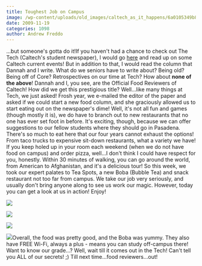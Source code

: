```yaml
---
title: Toughest Job on Campus
image: /wp-content/uploads/old_images/caltech_as_it_happens/6a0105349b8251970b0120a6b1b7b9970b.jpg
date: 2009-11-19
categories: 1098
author: Andrew Freddo
---
```


...but someone's gotta do it!If you haven't had a chance to check out The Tech (Caltech's student newspaper), I would go [here](https://tech.caltech.edu) and read up on some Caltech current events! But in addition to that, I would read the column that Dannah and I write. What do we seniors have to write about? Being old? Being off of Core? Retrospectives on our time at Tech? How about **none of the above**! Dannah and I, you see, are the Official Food Reviewers of Caltech! How did we get this prestigious title? Well...like many things at Tech, we just asked! Frosh year, we e-mailed the editor of the paper and asked if we could start a new food column, and she graciously allowed us to start eating out on the newspaper's dime!
Well, it's not all fun and games (though mostly it is), we do have to branch out to new restaurants that no one has ever set foot in before. It's exciting, though, because we can offer suggestions to our fellow students where they should go in Pasadena. There's so much to eat here that our four years cannot exhaust the options! From taco trucks to expensive sit-down restaurants, what a variety we have! If you keep holed up in your room each weekend (when we do not have food on campus) and order pizza, well...I don't think I could have respect for you, honestly. Within 30 minutes of walking, you can go around the world, from American to Afghanistan, and it's a delicious tour!
So this week, we took our expert palates to Tea Spots, a new Boba (Bubble Tea) and snack restaurant not too far from campus. We take our job very seriously, and usually don't bring anyone along to see us work our magic. However, today you can get a look at us in action! Enjoy!


![](/old_images/caltech_as_it_happens/6a0105349b8251970b0120a6b1c7bd970b.jpg)

![](/old_images/caltech_as_it_happens/6a0105349b8251970b012875b417df970c.jpg)

![](/old_images/caltech_as_it_happens/6a0105349b8251970b012875b41eac970c.jpg)

![](/old_images/caltech_as_it_happens/6a0105349b8251970b0120a6b1ff30970b.jpg)Overall, the food was pretty good, and the Boba was yummy. They also have FREE Wi-Fi, always a plus - means you can study off-campus there! Want to know our grade...? Well, wait till it comes out in the Tech! Can't tell you ALL of our secrets! ;)
Till next time...food reviewers...out!
